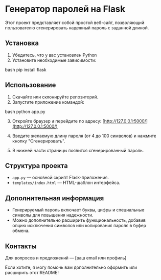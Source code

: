 # Генератор паролей на Flask

Этот проект представляет собой простой веб-сайт, позволяющий пользователю сгенерировать надежный пароль с заданной длиной.

## Установка

1. Убедитесь, что у вас установлен Python
2. Установите необходимые зависимости:

bash
pip install flask

## Использование

1. Скачайте или склонируйте репозиторий.
2. Запустите приложение командой:

bash
python app.py

3. Откройте браузер и перейдите по адресу: [http://127.0.0.1:5000/](http://127.0.0.1:5000/)

4. Введите желаемую длину пароля (от 4 до 100 символов) и нажмите кнопку "Сгенерировать".

5. В нижней части страницы появится сгенерированный пароль.


## Структура проекта

- `app.py` — основной скрипт Flask-приложения.
- `templates/index.html` — HTML-шаблон интерфейса.


## Дополнительная информация

- Генерируемый пароль включает буквы, цифры и специальные символы для повышения надежности.
- Можно дополнительно расширить функциональность, добавив опцию исключения символов или копирования пароля в буфер обмена.


## Контакты

Для вопросов и предложений — [ваш email или профиль]

Если хотите, я могу помочь вам дополнительно оформить или расширить этот README!
